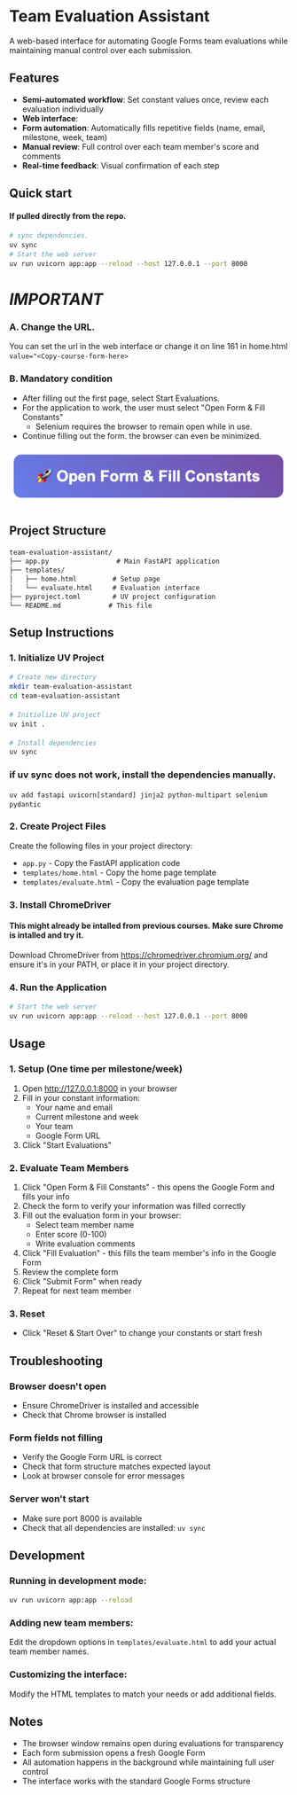 # Team Evaluation Assistant

A web-based interface for automating Google Forms team evaluations while maintaining manual control over each submission.

## Features

- **Semi-automated workflow**: Set constant values once, review each evaluation individually
- **Web interface**:
- **Form automation**: Automatically fills repetitive fields (name, email, milestone, week, team)
- **Manual review**: Full control over each team member's score and comments
- **Real-time feedback**: Visual confirmation of each step

## Quick start
#### If pulled directly from the repo. 
```bash
# sync dependencies. 
uv sync
# Start the web server
uv run uvicorn app:app --reload --host 127.0.0.1 --port 8000
```

# *IMPORTANT*
### A. Change the URL.
You can set the url in the web interface or change it on line 161 in home.html
`value="<Copy-course-form-here>`

### B. Mandatory condition
- After filling out the first page, select Start Evaluations. 
- For the application to work, the user must select "Open Form & Fill Constants"
  - Selenium requires the browser to remain open while in use.
- Continue filling out the form. the browser can even be minimized. 

![img.png](img.png)

## Project Structure

```
team-evaluation-assistant/
├── app.py                 # Main FastAPI application
├── templates/
│   ├── home.html         # Setup page
│   └── evaluate.html     # Evaluation interface
├── pyproject.toml        # UV project configuration
└── README.md            # This file
```

## Setup Instructions

### 1. Initialize UV Project
```bash
# Create new directory
mkdir team-evaluation-assistant
cd team-evaluation-assistant

# Initialize UV project
uv init .

# Install dependencies
uv sync
```
### if uv sync does not work, install the dependencies manually. 

`uv add fastapi uvicorn[standard] jinja2 python-multipart selenium pydantic`

### 2. Create Project Files

Create the following files in your project directory:

- `app.py` - Copy the FastAPI application code
- `templates/home.html` - Copy the home page template
- `templates/evaluate.html` - Copy the evaluation page template

### 3. Install ChromeDriver

#### This might already be intalled from previous courses. Make sure Chrome is intalled and try it. 

Download ChromeDriver from https://chromedriver.chromium.org/ and ensure it's in your PATH, or place it in your project directory.

### 4. Run the Application

```bash
# Start the web server
uv run uvicorn app:app --reload --host 127.0.0.1 --port 8000
```

## Usage

### 1. Setup (One time per milestone/week)
1. Open http://127.0.0.1:8000 in your browser
2. Fill in your constant information:
   - Your name and email
   - Current milestone and week
   - Your team
   - Google Form URL
3. Click "Start Evaluations"

### 2. Evaluate Team Members
1. Click "Open Form & Fill Constants" - this opens the Google Form and fills your info
2. Check the form to verify your information was filled correctly
3. Fill out the evaluation form in your browser:
   - Select team member name
   - Enter score (0-100)
   - Write evaluation comments
4. Click "Fill Evaluation" - this fills the team member's info in the Google Form
5. Review the complete form
6. Click "Submit Form" when ready
7. Repeat for next team member

### 3. Reset
- Click "Reset & Start Over" to change your constants or start fresh

## Troubleshooting

### Browser doesn't open
- Ensure ChromeDriver is installed and accessible
- Check that Chrome browser is installed

### Form fields not filling
- Verify the Google Form URL is correct
- Check that form structure matches expected layout
- Look at browser console for error messages

### Server won't start
- Make sure port 8000 is available
- Check that all dependencies are installed: `uv sync`

## Development

### Running in development mode:
```bash
uv run uvicorn app:app --reload
```

### Adding new team members:
Edit the dropdown options in `templates/evaluate.html` to add your actual team member names.

### Customizing the interface:
Modify the HTML templates to match your needs or add additional fields.

## Notes

- The browser window remains open during evaluations for transparency
- Each form submission opens a fresh Google Form
- All automation happens in the background while maintaining full user control
- The interface works with the standard Google Forms structure